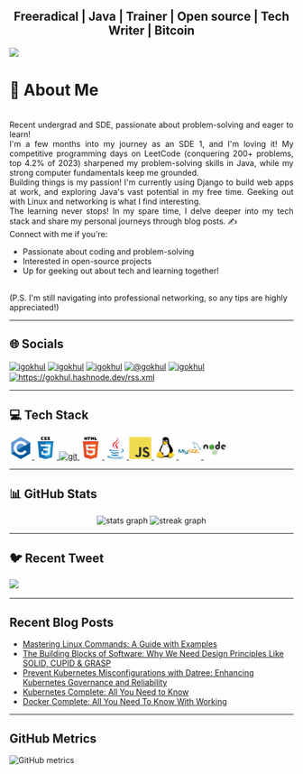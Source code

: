 
<h2 align="center">Freeradical | Java | Trainer | Open source | Tech Writer | Bitcoin</h3>



<a align="center">

[![](https://visitcount.itsvg.in/api?id=igokhul&icon=5&color=12 )](https://visitcount.itsvg.in )<br>

</a>


# 💫 About Me
<p align="justify">
  <br>
  Recent undergrad and SDE, passionate about problem-solving and eager to learn!
  <br>
  I'm a few months into my journey as an SDE 1, and I'm loving it! My competitive programming days on LeetCode (conquering 200+ problems, top 4.2% of 2023) sharpened my problem-solving skills in Java, while my strong computer fundamentals keep me grounded.
  <br>
  Building things is my passion! I'm currently using Django to build web apps at work, and exploring Java's vast potential in my free time. Geeking out with Linux and networking is what I find interesting.
  <br>
  The learning never stops! In my spare time, I delve deeper into my tech stack and share my personal journeys through blog posts. ✍️
  <br>
  Connect with me if you're:
  <ul>
    <li>Passionate about coding and problem-solving</li>
    <li>Interested in open-source projects</li>
    <li>Up for geeking out about tech and learning together!</li>
  </ul>
  <br>
  (P.S. I'm still navigating into professional networking, so any tips are highly appreciated!)
</p>

---

## 🌐 Socials
<a href="https://gokhul.bio.link" target="blank"><img align="center" src="https://raw.githubusercontent.com/rahuldkjain/github-profile-readme-generator/master/src/images/icons/Social/twitter.svg" alt="igokhul" height="30" width="40" /></a>
<a href="https://twitter.com/igokhul" target="blank"><img align="center" src="https://github.com/igokhul/igokhul/blob/master/src/images/icons/Social/twitter.svg" alt="igokhul" height="30" width="40" /></a>
<a href="https://linkedin.com/in/igokhul" target="blank"><img align="center" src="https://github.com/igokhul/igokhul/blob/master/src/images/icons/Social/linked-in.svg" alt="igokhul" height="30" width="40" /></a>
<a href="https://hashnode.com/@gokhul" target="blank"><img align="center" src="https://github.com/igokhul/igokhul/blob/master/src/images/icons/Social/hashnode.svg" alt="@gokhul" height="30" width="40" /></a>
<a href="https://www.leetcode.com/igokhul" target="blank"><img align="center" src="https://github.com/igokhul/igokhul/blob/master/src/images/icons/Social/leet-code.svg" alt="igokhul" height="30" width="40" /></a>
<a href="/https://qubesx.hashnode.dev/rss.xml" target="blank"><img align="center" src="https://github.com/igokhul/igokhul/blob/master/src/images/icons/Social/rss.svg" alt="https://gokhul.hashnode.dev/rss.xml" height="30" width="40" /></a>

---

## 💻 Tech Stack
<a href="https://www.cprogramming.com/" target="_blank" rel="noreferrer"> <img src="https://raw.githubusercontent.com/devicons/devicon/master/icons/c/c-original.svg" alt="c" width="40" height="40"/> </a> 
  <a href="https://www.w3schools.com/css/" target="_blank" rel="noreferrer"> <img src="https://raw.githubusercontent.com/devicons/devicon/master/icons/css3/css3-original-wordmark.svg" alt="css3" width="40" height="40"/> </a> 
  <a href="https://git-scm.com/" target="_blank" rel="noreferrer"> <img src="https://www.vectorlogo.zone/logos/git-scm/git-scm-icon.svg" alt="git" width="40" height="40"/> </a> 
  <a href="https://www.w3.org/html/" target="_blank" rel="noreferrer"> <img src="https://raw.githubusercontent.com/devicons/devicon/master/icons/html5/html5-original-wordmark.svg" alt="html5" width="40" height="40"/> </a> 
  <a href="https://www.java.com" target="_blank" rel="noreferrer"> <img src="https://raw.githubusercontent.com/devicons/devicon/master/icons/java/java-original.svg" alt="java" width="40" height="40"/> </a> 
  <a href="https://developer.mozilla.org/en-US/docs/Web/JavaScript" target="_blank" rel="noreferrer"> <img src="https://raw.githubusercontent.com/devicons/devicon/master/icons/javascript/javascript-original.svg" alt="javascript" width="40" height="40"/> </a> <a href="https://www.linux.org/" target="_blank" rel="noreferrer"> <img src="https://raw.githubusercontent.com/devicons/devicon/master/icons/linux/linux-original.svg" alt="linux" width="40" height="40"/> </a> <a href="https://www.mysql.com/" target="_blank" rel="noreferrer"> <img src="https://raw.githubusercontent.com/devicons/devicon/master/icons/mysql/mysql-original-wordmark.svg" alt="mysql" width="40" height="40"/> </a> <a href="https://nodejs.org" target="_blank" rel="noreferrer"> <img src="https://raw.githubusercontent.com/devicons/devicon/master/icons/nodejs/nodejs-original-wordmark.svg" alt="nodejs" width="40" height="40"/> </a> 

---

## 📊 GitHub Stats
<div align="center">
  <img src="https://github-readme-stats.vercel.app/api?username=igokhul&hide_title=false&hide_rank=false&show_icons=true&include_all_commits=true&count_private=true&disable_animations=false&theme=dark&locale=en&hide_border=false" height="250" alt="stats graph"  />
  <!-- <img src="https://github-readme-stats.vercel.app/api/top-langs?username=igokhul&locale=en&hide_title=false&layout=compact&card_width=320&langs_count=5&theme=dark&hide_border=false" height="250" alt="languages graph"  /> -->
  <img src="https://streak-stats.demolab.com?user=igokhul&locale=en&mode=daily&theme=dark&hide_border=false&border_radius=5" height="250" alt="streak graph"  />
</div>

---

## 🐦 Recent Tweet
[![](https://gtce.itsvg.in/api?username=igokhul&border=false&theme=graywhite)](https://twitter.com/igokhul)

---

## Recent Blog Posts

<!-- BLOG-POST-LIST:START -->
- [Mastering Linux Commands: A Guide with Examples](https://gokhul.hashnode.dev/mastering-linux-commands-a-guide-with-examples)
- [The Building Blocks of Software: Why We Need Design Principles Like SOLID, CUPID &amp; GRASP](https://gokhul.hashnode.dev/the-building-blocks-of-software-why-we-need-design-principles-like-solid-cupid-grasp)
- [Prevent Kubernetes Misconfigurations with Datree: Enhancing Kubernetes Governance and Reliability](https://gokhul.hashnode.dev/prevent-kubernetes-misconfigurations-with-datree-enhancing-kubernetes-governance-and-reliability)
- [Kubernetes Complete: All You Need to Know](https://gokhul.hashnode.dev/kubernetes-complete-all-you-need-to-know)
- [Docker Complete: All You Need To Know With Working](https://gokhul.hashnode.dev/docker-complete-all-you-need-to-know-with-working)
<!-- BLOG-POST-LIST:END -->

---

## GitHub Metrics
![GitHub metrics](https://metrics.lecoq.io/igokhul)  
